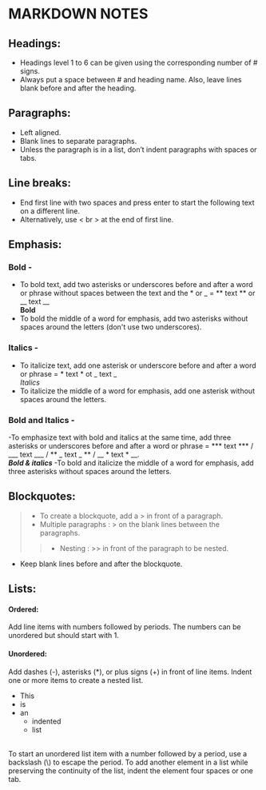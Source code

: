 # MARKDOWN NOTES
## Headings: 
- Headings level 1 to 6 can be given using the corresponding number of # signs.
- Always put a space between # and heading name. Also, leave lines blank before and after the heading.
  
## Paragraphs:
- Left aligned.
- Blank lines to separate paragraphs.
- Unless the paragraph is in a list, don’t indent paragraphs with spaces or tabs.
  
## Line breaks:
- End first line with two spaces and press enter to start the following text on a different line.
- Alternatively, use < br > at the end of first line.
  
## Emphasis: 
### Bold - 
- To bold text, add two asterisks or underscores before and after a word or phrase without spaces between the text and the * or _ = ** text ** or __ text __
  <br>**Bold**
- To bold the middle of a word for emphasis, add two asterisks without spaces around the letters (don't use two underscores).
### Italics - 
- To italicize text, add one asterisk or underscore before and after a word or phrase = * text * ot _ text _
  <br>*Italics*
- To italicize the middle of a word for emphasis, add one asterisk without spaces around the letters.
### Bold and Italics - 
-To emphasize text with bold and italics at the same time, add three asterisks or underscores before and after a word or phrase = *** text *** / ___ text ___ / ** _ text _ ** / __ * text * __. 
<br>***Bold & italics***
-To bold and italicize the middle of a word for emphasis, add three asterisks without spaces around the letters.  

## Blockquotes:
>- To create a blockquote, add a > in front of a paragraph.
>- Multiple paragraphs : > on the blank lines between the paragraphs.
>>- Nesting : >> in front of the paragraph to be nested.
- Keep blank lines before and after the blockquote.

## Lists: 
#### Ordered:   
Add line items with numbers followed by periods. The numbers can be unordered but should start with 1.  
#### Unordered:  
Add dashes (-), asterisks (*), or plus signs (+) in front of line items. Indent one or more items to create a nested list.  
- This
- is
- an
   - indented
   - list
<br>
To start an unordered list item with a number followed by a period, use a backslash (\) to escape the period.
To add another element in a list while preserving the continuity of the list, indent the element four spaces or one tab.
